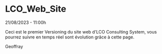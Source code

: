 # LCO_Web_Site


21/08/2023 - 11:00h

Ceci est le premier Versioning du site web d'LCO Consulting System, vous pourrez suivre en temps réel sont évolution grâce à cette page.

Geoffray
